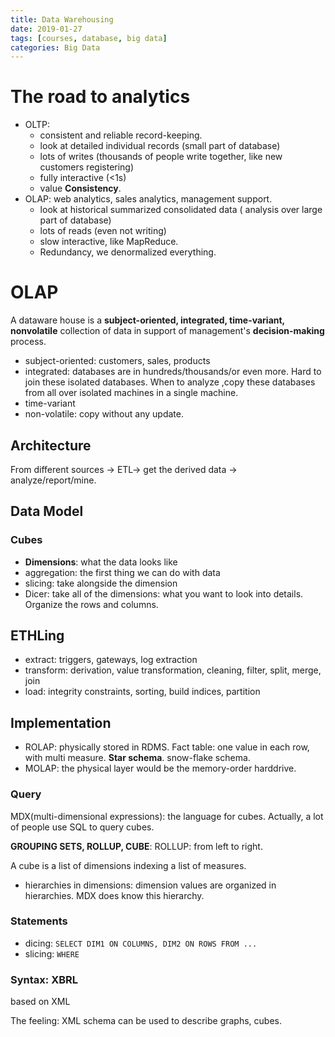 ```yaml
---
title: Data Warehousing
date: 2019-01-27
tags: [courses, database, big data]
categories: Big Data
---
```




# The road to analytics

- OLTP: 
	- consistent and reliable record-keeping. 
	- look at detailed individual records (small part of database)
	- lots of writes (thousands of people write together, like new customers registering)
	- fully interactive (<1s)
	- value **Consistency**.
- OLAP: web analytics, sales analytics, management support.
	- look at historical summarized consolidated data ( analysis over large part of database)
	- lots of reads (even not writing)
	- slow interactive, like MapReduce.
	- Redundancy, we denormalized everything. 

# OLAP
A dataware house is a **subject-oriented, integrated, time-variant, nonvolatile** collection of data in support of management's **decision-making** process.  
- subject-oriented: customers, sales, products  
- integrated: databases are in hundreds/thousands/or even more. Hard to join these isolated databases. When to analyze ,copy these databases from all over isolated machines in a single machine.
- time-variant
- non-volatile: copy without any update. 

## Architecture
From different sources -> ETL-> get the derived data -> analyze/report/mine.  

## Data Model
### Cubes
- **Dimensions**: what the data looks like  
- aggregation: the first thing we can do with data  
- slicing:  take alongside the dimension
- Dicer:  take all of the dimensions: what you want to look into details. Organize the rows and columns.  

## ETHLing
- extract: triggers, gateways, log extraction
- transform: derivation, value transformation, cleaning, filter, split, merge, join  
- load: integrity constraints, sorting, build indices, partition

## Implementation
- ROLAP: physically stored in RDMS. Fact table: one value in each row, with multi measure.  **Star schema**. snow-flake schema.
- MOLAP: the physical layer would be the memory-order harddrive.

### Query
MDX(multi-dimensional expressions): the language for cubes. Actually, a lot of people use SQL to query cubes.  

**GROUPING SETS, ROLLUP, CUBE**: ROLLUP: from left to right.

A cube is a list of dimensions indexing a list of measures.  
- hierarchies in dimensions: dimension values are organized in hierarchies. MDX does know this hierarchy.

### Statements
- dicing: ```SELECT DIM1 ON COLUMNS, DIM2 ON ROWS FROM ...```
- slicing: ```WHERE```
### Syntax: XBRL
based on XML  

The feeling: XML schema can be used to describe graphs, cubes.
